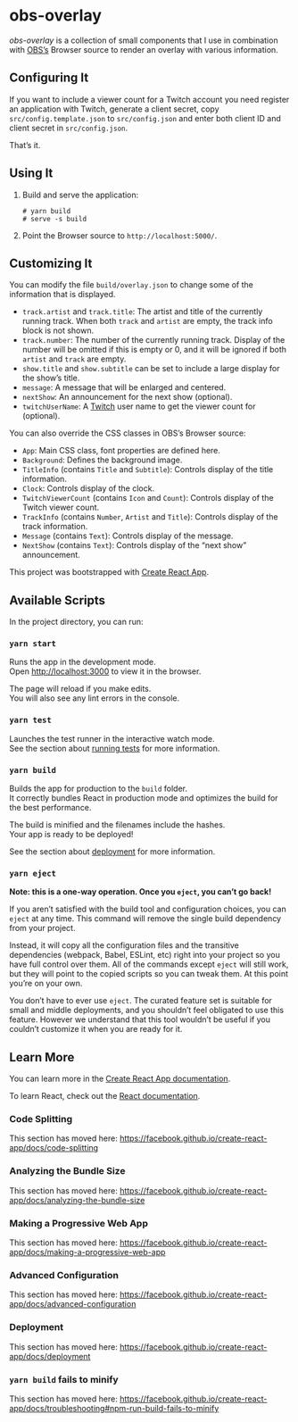 # obs-overlay

*obs-overlay* is a collection of small components that I use in
combination with [OBS’s](https://obsproject.com/) Browser
source to render an overlay with various information.

## Configuring It

If you want to include a viewer count for a Twitch account
you need register an application with Twitch, generate a
client secret, copy `src/config.template.json` to `src/config.json`
and enter both client ID and client secret in `src/config.json`.

That’s it.

## Using It

1. Build and serve the application:

    ```
    # yarn build
    # serve -s build
    ```

2. Point the Browser source to `http://localhost:5000/`.

## Customizing It

You can modify the file `build/overlay.json` to change some of
the information that is displayed.

* `track.artist` and `track.title`: The artist and title of the
currently running track. When both `track` and `artist` are
empty, the track info block is not shown.
* `track.number`: The number of the currently running track.
Display of the number will be omitted if this is empty or 0,
and it will be ignored if both `artist` and `track` are empty.
* `show.title` and `show.subtitle` can be set to include a large
display for the show’s title.
* `message`: A message that will be enlarged and centered.
* `nextShow`: An announcement for the next show (optional).
* `twitchUserName`: A [Twitch](https://twitch.tv/) user name to
get the viewer count for (optional).

You can also override the CSS classes in OBS’s Browser source:

* `App`: Main CSS class, font properties are defined here.
* `Background`: Defines the background image.
* `TitleInfo` (contains `Title` and `Subtitle`): Controls display of
the title information.
* `Clock`: Controls display of the clock.
* `TwitchViewerCount` (contains `Icon` and `Count`): Controls
display of the Twitch viewer count.
* `TrackInfo` (contains `Number`, `Artist` and `Title`): Controls
display of the track information.
* `Message` (contains `Text`): Controls display of the message.
* `NextShow` (contains `Text`): Controls display of the “next
show” announcement.

This project was bootstrapped with [Create React App](https://github.com/facebook/create-react-app).

## Available Scripts

In the project directory, you can run:

### `yarn start`

Runs the app in the development mode.<br />
Open [http://localhost:3000](http://localhost:3000) to view it in the browser.

The page will reload if you make edits.<br />
You will also see any lint errors in the console.

### `yarn test`

Launches the test runner in the interactive watch mode.<br />
See the section about [running tests](https://facebook.github.io/create-react-app/docs/running-tests) for more information.

### `yarn build`

Builds the app for production to the `build` folder.<br />
It correctly bundles React in production mode and optimizes the build for the best performance.

The build is minified and the filenames include the hashes.<br />
Your app is ready to be deployed!

See the section about [deployment](https://facebook.github.io/create-react-app/docs/deployment) for more information.

### `yarn eject`

**Note: this is a one-way operation. Once you `eject`, you can’t go back!**

If you aren’t satisfied with the build tool and configuration choices, you can `eject` at any time. This command will remove the single build dependency from your project.

Instead, it will copy all the configuration files and the transitive dependencies (webpack, Babel, ESLint, etc) right into your project so you have full control over them. All of the commands except `eject` will still work, but they will point to the copied scripts so you can tweak them. At this point you’re on your own.

You don’t have to ever use `eject`. The curated feature set is suitable for small and middle deployments, and you shouldn’t feel obligated to use this feature. However we understand that this tool wouldn’t be useful if you couldn’t customize it when you are ready for it.

## Learn More

You can learn more in the [Create React App documentation](https://facebook.github.io/create-react-app/docs/getting-started).

To learn React, check out the [React documentation](https://reactjs.org/).

### Code Splitting

This section has moved here: https://facebook.github.io/create-react-app/docs/code-splitting

### Analyzing the Bundle Size

This section has moved here: https://facebook.github.io/create-react-app/docs/analyzing-the-bundle-size

### Making a Progressive Web App

This section has moved here: https://facebook.github.io/create-react-app/docs/making-a-progressive-web-app

### Advanced Configuration

This section has moved here: https://facebook.github.io/create-react-app/docs/advanced-configuration

### Deployment

This section has moved here: https://facebook.github.io/create-react-app/docs/deployment

### `yarn build` fails to minify

This section has moved here: https://facebook.github.io/create-react-app/docs/troubleshooting#npm-run-build-fails-to-minify
